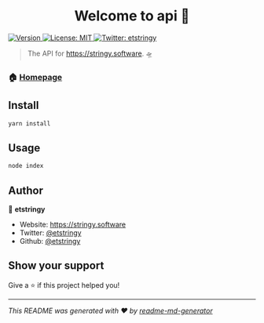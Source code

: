 <h1 align="center">Welcome to api 👋</h1>
<p>
  <a href="https://www.npmjs.com/package/api" target="_blank">
    <img alt="Version" src="https://img.shields.io/npm/v/api.svg">
  </a>
  <a href="#" target="_blank">
    <img alt="License: MIT" src="https://img.shields.io/badge/License-MIT-yellow.svg" />
  </a>
  <a href="https://twitter.com/etstringy" target="_blank">
    <img alt="Twitter: etstringy" src="https://img.shields.io/twitter/follow/etstringy.svg?style=social" />
  </a>
</p>

> The API for https://stringy.software. 🛸

### 🏠 [Homepage](https://api.stringy.software)

## Install

```sh
yarn install
```

## Usage

```sh
node index
```

## Author

👤 **etstringy**

* Website: https://stringy.software
* Twitter: [@etstringy](https://twitter.com/etstringy)
* Github: [@etstringy](https://github.com/etstringy)

## Show your support

Give a ⭐️ if this project helped you!

***
_This README was generated with ❤️ by [readme-md-generator](https://github.com/kefranabg/readme-md-generator)_
